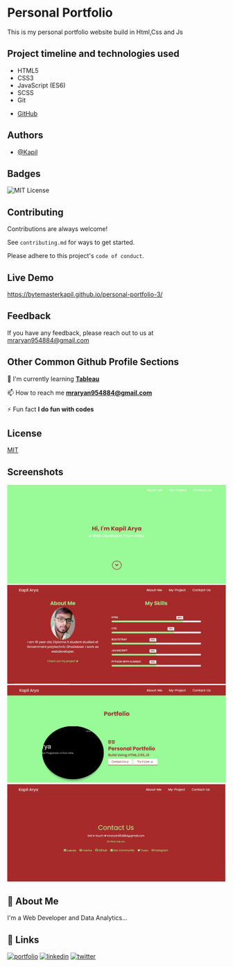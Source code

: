 
# Personal Portfolio

This is my personal portfolio website build in Html,Css and Js


## Project timeline and technologies used

* HTML5
* CSS3
* JavaScript (ES6)
* SCSS
* Git
- [GitHub](https://github.com/bytemasterkapil)
## Authors

- [@Kapil](https://github.com/bytemasterkapil)


## Badges


![MIT License](https://img.shields.io/badge/License-MIT-green.svg)


## Contributing

Contributions are always welcome!

See `contributing.md` for ways to get started.

Please adhere to this project's `code of conduct`.


## Live Demo

https://bytemasterkapil.github.io/personal-portfolio-3/


## Feedback

If you have any feedback, please reach out to us at mraryan954884@gmail.com


## Other Common Github Profile Sections
🧠 I'm currently learning [**Tableau**](https://www.tableau.com/trial/tableau-cloud?nc=7013y000001zYCsAAM&utm_campaign_id=2017019&utm_campaign=APAC_IND_FY25Q1_DATABUYER_Google_Brand_Broad_Base_BR&utm_medium=Paid+Search&utm_source=Google+Search&utm_language=EN&utm_country=IND&kw=tableau&adgroup=Brand-Exact&adused=698125202602&matchtype=b&placement=&gad_source=1&gclid=CjwKCAjwgpCzBhBhEiwAOSQWQfju_qIBciWR8t-YCri8f3upiTJUmWXg0a9lZZHGnm02j60api405RoCP0YQAvD_BwE&gclsrc=aw.ds)

📫 How to reach me **mraryan954884@gmail.com**

⚡️ Fun fact **I do fun with codes**


## License

[MIT](https://github.com/bytemasterkapil/personal-portfolio-3/blob/main/LICENSE)


## Screenshots

![Screenshot 1](https://github.com/bytemasterkapil/personal-portfolio-3/blob/main/Screenshot-1.jpg)
![Screenshot 1](https://github.com/bytemasterkapil/personal-portfolio-3/blob/main/Screenshot-2.jpg)
![Screenshot 1](https://github.com/bytemasterkapil/personal-portfolio-3/blob/main/Screenshot-3.jpg)
![Screenshot 1](https://github.com/bytemasterkapil/personal-portfolio-3/blob/main/Screenshot-4.jpg)



## 🚀 About Me
I'm a Web Developer and Data Analytics...


## 🔗 Links
[![portfolio](https://img.shields.io/badge/my_portfolio-000?style=for-the-badge&logo=ko-fi&logoColor=white)](https://bytemasterkapil.github.io/My-Portfolio/)
[![linkedin](https://img.shields.io/badge/linkedin-0A66C2?style=for-the-badge&logo=linkedin&logoColor=white)](https://www.linkedin.com/in/mr-kapil-028845214)
[![twitter](https://img.shields.io/badge/twitter-1DA1F2?style=for-the-badge&logo=twitter&logoColor=white)](https://twitter.com/kapil625108)
